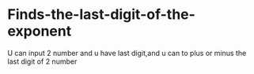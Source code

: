 # Finds-the-last-digit-of-the-exponent
U can input 2 number and u have last digit,and u can to plus or minus the last digit of 2 number
